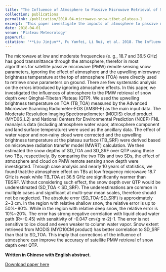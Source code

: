 ```yaml
---
title: "The Influence of Atmosphere to Passive Microwave Retrieval of Snow Depth over Qinghai-Tibetan Plateau"
collection: publications
permalink: /publication/2018-04-microwave-snow-tibet-plateau-1
excerpt: 'This paper investigate the impacts of atmosphere to passive microwave retrieval of snow depth over Qinghai-Tibetan Plateau.'
date: 2018-04-01
venue: 'Plateau Meteorology'
paperurl:
citation: '**Liu Jinjun**, Fu Yunfei, Li Rui, et al. 2018. The Influence of Atmosphere to Passive Microwave Retrieval of Snow Depth over Qinghai-Tibetan Plateau[J]. Plateau Meteorology, 37(2): 305-316. DOI: 10.7522/j.issn.1000-0534.2017.00050.'
---
```


The microwave at low and moderate frequencies (e. g., 18.7 and 36.5 GHz) has good transmittance through the atmosphere, therefor in most algorithms for satellite passive microwave (PMW) remote sensing snow parameters, ignoring the effect of atmosphere and the upwelling microwave brightness temperature at the top of atmosphere (TOA) were directly used to retrieve snow parameters on ground. There are few systematic analysis on the errors introduced by ignoring atmosphere effects. In this paper, we investigated the influences of atmosphere to the PMW retrieval of snow depth over Qinghai-Tibetan Plateau (QTP). We used the upwelling brightness temperature on TOA (TB_TOA) measured by the Advanced Microwave Scanning Radiometer-EOS (AMSR-E) as the main input data. The Moderate Resolution Imaging Spectroradiometer (MODIS) cloud product (MYD06_L2) and National Centers for Environmental Prediction (NCEP) FNL reanalysis data (including atmosphere water vapor, atmosphere component and land surface temperature) were used as the ancillary data. The effect of water vapor and non-rainy cloud were corrected and the upwelling brightness temperature at the plateau surface (TB_SRF) were derived based on microwave radiation transfer model (MWRT) calculation. We then estimated the snow depths of SD_TOA and SD_SRF over QTP using these two TBs, respectively. By comparing the two TBs and two SDs, the effect of atmosphere and cloud on PMW remote sensing snow depth were investigated. Through case analysis and nearly 10 years of statistics, we found that:the atmosphere effect on TBs at low frequency microwave 18.7 GHz is weak while TB_TOA at 36.5 GHz are significantly warmer than TBSRF. Without considering such effect, the snow depth over QTP would be underestimated (SD_TOA < SD_SRF). The underestimations are common in multiple cases and significant at multi-year mean scales, therefore should not be neglected. The absolute error (SD_TOA-SD_SRF) is approximately 2~3 cm. In the region with relative shallow snow, the relative error is up to 50%~80%. While in the region with relative deep snow, the relative error is 10%~20%. The error has strong negative correlation with liquid cloud water path (R=-0.45) with sensitivity of -0.047 cm·(g·m-2)-1. The error is not sensitive to ice cloud and even weaker to column water vapor. Snow extent retrieved from MODIS (MYD10CM product) has better correlation to SD_SRF than that to SD_TOA. This imply that corrections of the influence of atmosphere can improve the accuracy of satellite PMW retrieval of snow depth over QTP.

**Written in Chinese with English abstract.**

[Download paper here](/files/paper/2018-04-microwave-snow-tibet-plateau-1.pdf)

